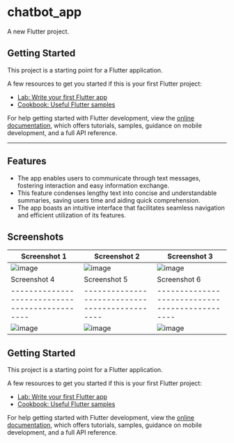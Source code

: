 # chatbot_app

A new Flutter project.

## Getting Started

This project is a starting point for a Flutter application.

A few resources to get you started if this is your first Flutter project:

- [Lab: Write your first Flutter app](https://docs.flutter.dev/get-started/codelab)
- [Cookbook: Useful Flutter samples](https://docs.flutter.dev/cookbook)

For help getting started with Flutter development, view the
[online documentation](https://docs.flutter.dev/), which offers tutorials,
samples, guidance on mobile development, and a full API reference.

***************************************


## Features
* The app enables users to communicate through text messages, fostering interaction and easy information exchange.
* This feature condenses lengthy text into concise and understandable summaries, saving users time and aiding quick comprehension.
* The app boasts an intuitive interface that facilitates seamless navigation and efficient utilization of its features.

## Screenshots



| Screenshot 1                                 | Screenshot 2                                 | Screenshot 3                                 |
|----------------------------------------------|----------------------------------------------|----------------------------------------------|
| ![image](https://github.com/vodatvan01/flutter_chat/assets/87610505/5bd19ba9-ffe5-466f-b5ac-53833af1378b)|![image](https://github.com/vodatvan01/flutter_chat/assets/87610505/014ea1b0-e2d5-4f71-ad3b-db8eeb56a654)|![image](https://github.com/vodatvan01/flutter_chat/assets/87610505/fb8aa845-b135-440d-9770-4e410e03c77d)|
| Screenshot 4                                 | Screenshot 5                                 | Screenshot 6                                 |
|----------------------------------------------|----------------------------------------------|----------------------------------------------|
| ![image](https://github.com/vodatvan01/flutter_chat/assets/87610505/df763968-7ad0-47fd-b1b5-ecb770d431d1)|![image](https://github.com/vodatvan01/flutter_chat/assets/87610505/3b18e73c-9fd3-481d-bf7b-f89a939f3e4d)|![image](https://github.com/vodatvan01/flutter_chat/assets/87610505/e4733ab2-f76e-4e4d-b2fc-bf7fb2e04d72)|







## Getting Started

This project is a starting point for a Flutter application.

A few resources to get you started if this is your first Flutter project:

- [Lab: Write your first Flutter app](https://docs.flutter.dev/get-started/codelab)
- [Cookbook: Useful Flutter samples](https://docs.flutter.dev/cookbook)

For help getting started with Flutter development, view the
[online documentation](https://docs.flutter.dev/), which offers tutorials,
samples, guidance on mobile development, and a full API reference.
